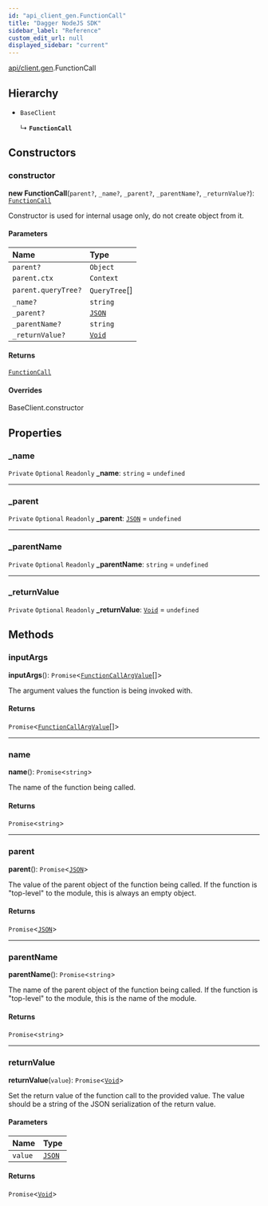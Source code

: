 ```yaml
---
id: "api_client_gen.FunctionCall"
title: "Dagger NodeJS SDK"
sidebar_label: "Reference"
custom_edit_url: null
displayed_sidebar: "current"
---
```


[api/client.gen](../modules/api_client_gen.md).FunctionCall

## Hierarchy

- `BaseClient`

  ↳ **`FunctionCall`**

## Constructors

### constructor

**new FunctionCall**(`parent?`, `_name?`, `_parent?`, `_parentName?`, `_returnValue?`): [`FunctionCall`](api_client_gen.FunctionCall.md)

Constructor is used for internal usage only, do not create object from it.

#### Parameters

| Name | Type |
| :------ | :------ |
| `parent?` | `Object` |
| `parent.ctx` | `Context` |
| `parent.queryTree?` | `QueryTree`[] |
| `_name?` | `string` |
| `_parent?` | [`JSON`](../modules/api_client_gen.md#json) |
| `_parentName?` | `string` |
| `_returnValue?` | [`Void`](../modules/api_client_gen.md#void) |

#### Returns

[`FunctionCall`](api_client_gen.FunctionCall.md)

#### Overrides

BaseClient.constructor

## Properties

### \_name

 `Private` `Optional` `Readonly` **\_name**: `string` = `undefined`

___

### \_parent

 `Private` `Optional` `Readonly` **\_parent**: [`JSON`](../modules/api_client_gen.md#json) = `undefined`

___

### \_parentName

 `Private` `Optional` `Readonly` **\_parentName**: `string` = `undefined`

___

### \_returnValue

 `Private` `Optional` `Readonly` **\_returnValue**: [`Void`](../modules/api_client_gen.md#void) = `undefined`

## Methods

### inputArgs

**inputArgs**(): `Promise`\<[`FunctionCallArgValue`](api_client_gen.FunctionCallArgValue.md)[]\>

The argument values the function is being invoked with.

#### Returns

`Promise`\<[`FunctionCallArgValue`](api_client_gen.FunctionCallArgValue.md)[]\>

___

### name

**name**(): `Promise`\<`string`\>

The name of the function being called.

#### Returns

`Promise`\<`string`\>

___

### parent

**parent**(): `Promise`\<[`JSON`](../modules/api_client_gen.md#json)\>

The value of the parent object of the function being called.
If the function is "top-level" to the module, this is always an empty object.

#### Returns

`Promise`\<[`JSON`](../modules/api_client_gen.md#json)\>

___

### parentName

**parentName**(): `Promise`\<`string`\>

The name of the parent object of the function being called.
If the function is "top-level" to the module, this is the name of the module.

#### Returns

`Promise`\<`string`\>

___

### returnValue

**returnValue**(`value`): `Promise`\<[`Void`](../modules/api_client_gen.md#void)\>

Set the return value of the function call to the provided value.
The value should be a string of the JSON serialization of the return value.

#### Parameters

| Name | Type |
| :------ | :------ |
| `value` | [`JSON`](../modules/api_client_gen.md#json) |

#### Returns

`Promise`\<[`Void`](../modules/api_client_gen.md#void)\>
